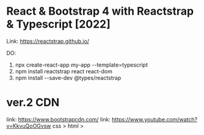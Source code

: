 # React & Bootstrap 4 with Reactstrap & Typescript [2022]

Link: https://reactstrap.github.io/

DO:

1. npx create-react-app my-app --template=typescript
2. npm install reactstrap react react-dom
3. npm install --save-dev @types/reactstrap

# ver.2 CDN

link: https://www.bootstrapcdn.com/
link: https://www.youtube.com/watch?v=KkvuQoOGvsw
css > html >

  <link rel="stylesheet" href="https://cdn.jsdelivr.net/npm/bootstrap@5.1.3/dist/css/bootstrap.min.css"
    integrity="sha384-1BmE4kWBq78iYhFldvKuhfTAU6auU8tT94WrHftjDbrCEXSU1oBoqyl2QvZ6jIW3" crossorigin="anonymous">
  <title>React App</title>

